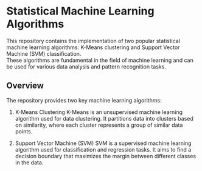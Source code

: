 # Statistical Machine Learning Algorithms
This repository contains the implementation of two popular statistical machine learning algorithms: K-Means clustering and Support Vector Machine (SVM) classification. 
</br>
These algorithms are fundamental in the field of machine learning and can be used for various data analysis and pattern recognition tasks.

## Overview
The repository provides two key machine learning algorithms:

1. K-Means Clustering
   K-Means is an unsupervised machine learning algorithm used for data clustering. It partitions data into clusters based on similarity, where each cluster represents a group of similar data points.

2. Support Vector Machine (SVM)
   SVM is a supervised machine learning algorithm used for classification and regression tasks. It aims to find a decision boundary that maximizes the margin between different classes in the data.
